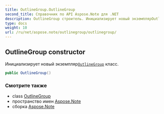 ```yaml
---
title: OutlineGroup.OutlineGroup
second_title: Справочник по API Aspose.Note для .NET
description: OutlineGroup строитель. Инициализирует новый экземплярOutlineGroup класс.
type: docs
weight: 10
url: /ru/net/aspose.note/outlinegroup/outlinegroup/
---
```

## OutlineGroup constructor

Инициализирует новый экземпляр[`OutlineGroup`](../) класс.

```csharp
public OutlineGroup()
```

### Смотрите также

* class [OutlineGroup](../)
* пространство имен [Aspose.Note](../../outlinegroup/)
* сборка [Aspose.Note](../../../)


